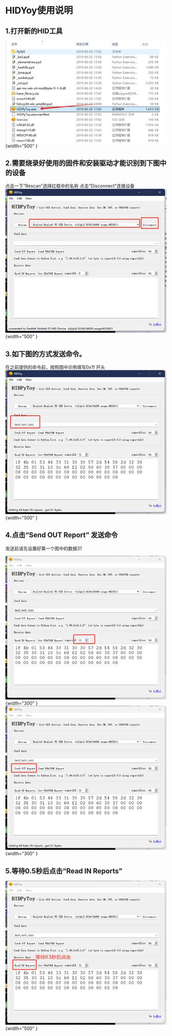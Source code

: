 # HIDYoy使用说明

## 1.打开新的HID工具
![01.PNG](../../assets/images/HIDusdImg/01.PNG){width="500" }

## 2.需要烧录好使用的固件和安装驱动才能识别到下图中的设备
点击一下“Rescan”选择红框中的名称
点击“Disconnect”连接设备
![02.PNG](../../assets/images/HIDusdImg/02.PNG){width="500" }

## 3.如下图的方式发送命令。
在之前提供的命令前，按照图中示例填写0x1f 开头
![03.PNG](../../assets/images/HIDusdImg/03.PNG){width="500" }

## 4.点击“Send OUT Report” 发送命令
发送前请先设置好第一个图中的数据31

![04.PNG](../../assets/images/HIDusdImg/04-1.PNG){width="300" }
![04.PNG](../../assets/images/HIDusdImg/04-2.PNG){width="300" }

## 5.等待0.5秒后点击“Read IN Reports”
![05.PNG](../../assets/images/HIDusdImg/05.png){width="500" }